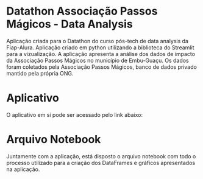 # Datathon Associação Passos Mágicos - Data Analysis
Aplicação criada para o Datathon do curso pós-tech de data analysis da Fiap-Alura. 
Aplicação criado em python utilizando a biblioteca do Streamlit para a vizualização.
A aplicação apresenta a análise dos dados de impacto da Associação Passos Mágicos no município de Embu-Guaçu.
Os dados foram coletados pela Associação Passos Mágicos, banco de dados privado mantido pela própria ONG.

# Aplicativo
O aplicativo em sí pode ser acessado pelo link abaixo:  

# Arquivo Notebook
Juntamente com a aplicação, está disposto o arquivo notebook com todo o processo utilizado para a criação dos DataFrames e gráficos apresentados na aplicação.

